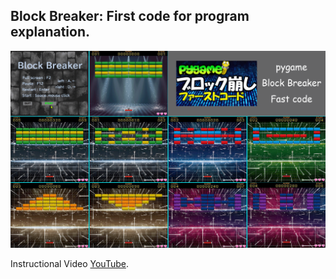 ## Block Breaker: First code for program explanation. 

<p align="center">
  <img src="res/image.png"/>
</p>

Instructional Video [YouTube](https://youtu.be/Lj6FVh4LJZs).

